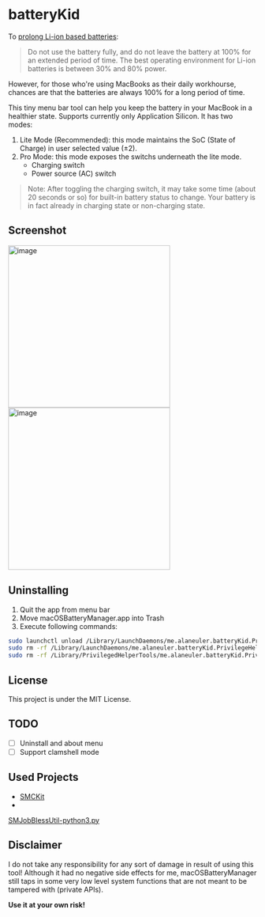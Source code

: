# batteryKid
To [prolong Li-ion based 
batteries](https://www.apple.com/batteries/maximizing-performance/):

> Do not use the battery fully, and do not leave the battery at 100% for 
an extended period of time. The best operating environment for Li-ion 
batteries is between 30% and 80% power.

However, for those who're using MacBooks as their daily workhourse, chances 
are that the batteries are always 100% for a long period of time.

This tiny menu bar tool can help you keep the battery in your MacBook in a healthier state. Supports currently only Application Silicon. It has two modes:
1. Lite Mode (Recommended): this mode maintains the SoC (State of Charge) in user selected value (±2).
2. Pro Mode: this mode exposes the switchs underneath the lite mode.
   - Charging switch
   - Power source (AC) switch

> Note: After toggling the charging switch, it may take some time (about 20 seconds or so) for built-in battery status to change. Your battery is in fact already in charging state or non-charging state.

## Screenshot
<img width="328" alt="image" 
src="https://user-images.githubusercontent.com/8054939/204074543-e33cef53-77d8-4f31-b610-4f028c6eda82.png">
<img width="328" alt="image" 
src="https://user-images.githubusercontent.com/8054939/204074570-4e361b83-62a4-4b64-af40-7f2c566ecbf7.png">

## Uninstalling
1. Quit the app from menu bar
2. Move macOSBatteryManager.app into Trash
3. Execute following commands:
```bash
sudo launchctl unload /Library/LaunchDaemons/me.alaneuler.batteryKid.PrivilegeHelper.plist
sudo rm -rf /Library/LaunchDaemons/me.alaneuler.batteryKid.PrivilegeHelper.plist
sudo rm -rf /Library/PrivilegedHelperTools/me.alaneuler.batteryKid.PrivilegeHelper
```

## License
This project is under the MIT License.

## TODO
- [ ] Uninstall and about menu
- [ ] Support clamshell mode

## Used Projects
- [SMCKit](https://github.com/beltex/SMCKit)
- 
[SMJobBlessUtil-python3.py](https://gist.github.com/mikeyh/89a1e2ecc6849ff6056b7391c5216799)

## Disclaimer
I do not take any responsibility for any sort of damage in result of using 
this tool! Although it had no negative side effects for me, 
macOSBatteryManager still taps in some very low level system functions 
that are not meant to be tampered with (private APIs).

**Use it at your own risk!**
